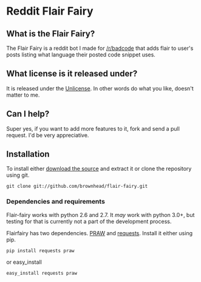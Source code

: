 # Reddit Flair Fairy

## What is the Flair Fairy?

The Flair Fairy is a reddit bot I made for [/r/badcode](http://www.reddit.com/r/badcode) that adds flair
to user's posts listing what language their posted code snippet uses.

## What license is it released under?

It is released under the [Unlicense](http://www.unlicense.org). In other words
do what you like, doesn't matter to me.

## Can I help?

Super yes, if you want to add more features to it, fork and send a pull request.
I'd be very appreciative.

## Installation

To install either [download the source](https://github.com/brownhead/flair-fairy/zipball/master)
and extract it or clone the repository using git.

`git clone git://github.com/brownhead/flair-fairy.git`

### Dependencies and requirements

Flair-fairy works with python 2.6 and 2.7. It *may* work with python 3.0+,
but testing for that is currently not a part of the development process.

Flairfairy has two dependencies. [PRAW](https://github.com/praw-dev/praw) and
[requests](http://docs.python-requests.org/en/latest/index.html). Install it
either using pip.

`pip install requests praw`

or easy_install

`easy_install requests praw`
